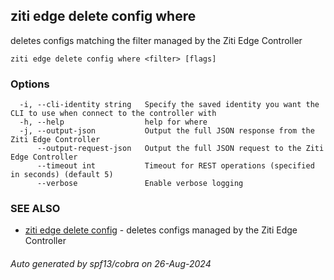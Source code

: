 ## ziti edge delete config where

deletes configs matching the filter managed by the Ziti Edge Controller

```
ziti edge delete config where <filter> [flags]
```

### Options

```
  -i, --cli-identity string   Specify the saved identity you want the CLI to use when connect to the controller with
  -h, --help                  help for where
  -j, --output-json           Output the full JSON response from the Ziti Edge Controller
      --output-request-json   Output the full JSON request to the Ziti Edge Controller
      --timeout int           Timeout for REST operations (specified in seconds) (default 5)
      --verbose               Enable verbose logging
```

### SEE ALSO

* [ziti edge delete config](../config.md)	 - deletes configs managed by the Ziti Edge Controller

###### Auto generated by spf13/cobra on 26-Aug-2024
